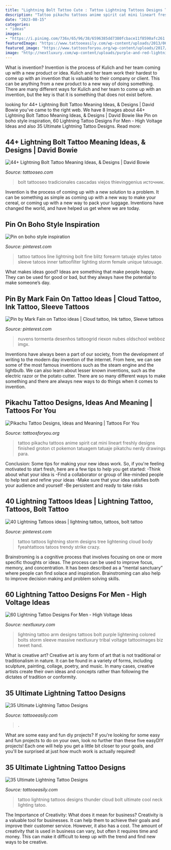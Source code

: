 ```yaml
---
title: "Lightning Bolt Tattoo Cute : Tattoo Lightning Tattoos Designs Thunder Cloud Bolt Ultimate Cool Neck Lighting Tatoo"
description: "Tattoo pikachu tattoos anime spirit cat mini lineart freshly designs finished groton ct pokemon tatuagem tatuaje pikatchu nerdy drawings para"
date: "2023-08-15"
categories:
- "ideas"
images:
- "https://i.pinimg.com/736x/65/96/38/6596385dd7380fcbace11f8590afc261.jpg"
featuredImage: "https://www.tattooeasily.com/wp-content/uploads/2013/06/143.jpg"
featured_image: "https://www.tattoosforyou.org/wp-content/uploads/2017/07/Pikachu-Tattoo-Photos.jpg"
image: "http://nextluxury.com/wp-content/uploads/purple-and-red-lightning-bolts-tattoos-for-men.jpg"
---
```



What is invention?
Invention is the process of Kulich and her team coming up with a new product or idea. Kulich and her team work their hardest to come up with an invention that is valuable to their company or client. This can be anything from a new product to a new way of doing something. There are many different ways for Kulich and her team to come up with an invention, but the key is that it is something that does not exist before.

	

		
looking for 44+ Lightning Bolt Tattoo Meaning Ideas, &amp; Designs | David Bowie you've came to the right web. We have 8 Images about 44+ Lightning Bolt Tattoo Meaning Ideas, &amp; Designs | David Bowie like Pin on boho style inspiration, 60 Lightning Tattoo Designs For Men - High Voltage Ideas and also 35 Ultimate Lightning Tattoo Designs. Read more:
		
    
## 44+ Lightning Bolt Tattoo Meaning Ideas, &amp; Designs | David Bowie

<img loading=lazy src="https://www.tattooseo.com/wp-content/uploads/2017/03/Lightning-Bolt-Tattoo-Meaning-16.jpg" onerror="this.onerror=null;this.src='https://tse3.mm.bing.net/th?id=OIP.6C-T0iZznnLf-pWFdyWWeQAAAA&amp;pid=15.1';" alt="44+ Lightning Bolt Tattoo Meaning Ideas, &amp; Designs | David Bowie">

_Source: tattooseo.com_

>bolt tattooseo tradicionales cascadas viejos thievinggenius источник. 

	

Invention is the process of coming up with a new solution to a problem. It can be something as simple as coming up with a new way to make your cereal, or coming up with a new way to pack your luggage. Inventions have changed the world, and have helped us get where we are today.

    
## Pin On Boho Style Inspiration

<img loading=lazy src="https://i.pinimg.com/736x/65/96/38/6596385dd7380fcbace11f8590afc261.jpg" onerror="this.onerror=null;this.src='https://tse4.mm.bing.net/th?id=OIP.tpIkdMlZth53ykzljiuTJwHaJ3&amp;pid=15.1';" alt="Pin on boho style inspiration">

_Source: pinterest.com_

>tattoo tattoos line lightning bolt fine blitz forearm tatuaje styles tatoo sleeve tatoos inner tattoofilter lighting storm female unique tatouage. 

	

What makes ideas good?
Ideas are something that make people happy. They can be used for good or bad, but they always have the potential to make someone’s day.

    
## Pin By Mark Fain On Tattoo Ideas | Cloud Tattoo, Ink Tattoo, Sleeve Tattoos

<img loading=lazy src="https://i.pinimg.com/originals/75/5b/5a/755b5a378e0ff0ea0beec0ed9922be61.jpg" onerror="this.onerror=null;this.src='https://tse2.mm.bing.net/th?id=OIP.a50ykSxibvbkUfIuqDcFVwHaJQ&amp;pid=15.1';" alt="Pin by Mark Fain on Tattoo ideas | Cloud tattoo, Ink tattoo, Sleeve tattoos">

_Source: pinterest.com_

>nuvens tormenta desenhos tattoogrid riexon nubes oldschool webboz imgx. 

	

Inventions have always been a part of our society, from the development of writing to the modern day invention of the internet. From here, we can see some of the most famous inventions such as the steam engine and the lightbulb. We can also learn about lesser known inventions, such as the electric razor or the potato cutter. There are so many different ways to make something and there are always new ways to do things when it comes to invention.

    
## Pikachu Tattoo Designs, Ideas And Meaning | Tattoos For You

<img loading=lazy src="https://www.tattoosforyou.org/wp-content/uploads/2017/07/Pikachu-Tattoo-Photos.jpg" onerror="this.onerror=null;this.src='https://tse1.mm.bing.net/th?id=OIP.soKUvuyztSB-7LeZUz934AHaJm&amp;pid=15.1';" alt="Pikachu Tattoo Designs, Ideas and Meaning | Tattoos For You">

_Source: tattoosforyou.org_

>tattoo pikachu tattoos anime spirit cat mini lineart freshly designs finished groton ct pokemon tatuagem tatuaje pikatchu nerdy drawings para. 

	

Conclusion: Some tips for making your new ideas work.
So, if you're feeling motivated to start fresh, here are a few tips to help you get started: 
-Think about what your idea is 
-Find a collaborator or group of like-minded people to help test and refine your ideas 
-Make sure that your idea satisfies both your audience and yourself 
-Be persistent and ready to take risks

    
## 40 Lightning Tattoos Ideas | Lightning Tattoo, Tattoos, Bolt Tattoo

<img loading=lazy src="https://i.pinimg.com/236x/21/ba/21/21ba21e9bdc12558419655bbb7c173dc--lightening-tattoo-crazy-tattoos.jpg" onerror="this.onerror=null;this.src='https://tse3.mm.bing.net/th?id=OIP.TbN7YtK4DbVP_wdM-wCYkAHaQ4&amp;pid=15.1';" alt="40 Lightning Tattoos ideas | lightning tattoo, tattoos, bolt tattoo">

_Source: pinterest.com_

>tattoo tattoos lightning storm designs tree lightening cloud body fyeahtattoos tatoos trendy strike crazy. 

	

Brainstroming is a cognitive process that involves focusing on one or more specific thoughts or ideas. The process can be used to improve focus, memory, and concentration. It has been described as a “mental sanctuary” where people can find solace and inspiration. Brainstroming can also help to improve decision making and problem solving skills.

    
## 60 Lightning Tattoo Designs For Men - High Voltage Ideas

<img loading=lazy src="http://nextluxury.com/wp-content/uploads/purple-and-red-lightning-bolts-tattoos-for-men.jpg" onerror="this.onerror=null;this.src='https://tse4.mm.bing.net/th?id=OIP.pT30gqQahYlfNjywUVyR4AHaGl&amp;pid=15.1';" alt="60 Lightning Tattoo Designs For Men - High Voltage Ideas">

_Source: nextluxury.com_

>lightning tattoo arm designs tattoos bolt purple lightening colored bolts storm sleeve massive nextluxury tribal voltage tattooimages biz tweet hand. 

	

What is creative art?
Creative art is any form of art that is not traditional or traditionalism in nature. It can be found in a variety of forms, including sculpture, painting, collage, poetry, and music. In many cases, creative artists create their own ideas and concepts rather than following the dictates of tradition or conformity.

    
## 35 Ultimate Lightning Tattoo Designs

<img loading=lazy src="https://www.tattooeasily.com/wp-content/uploads/2013/06/143.jpg" onerror="this.onerror=null;this.src='https://tse3.mm.bing.net/th?id=OIP.jVT8htW_RI46AQagEoTrngHaNK&amp;pid=15.1';" alt="35 Ultimate Lightning Tattoo Designs">

_Source: tattooeasily.com_

>. 

	

What are some easy and fun diy projects?
If you're looking for some easy and fun projects to do on your own, look no further than these five easyDIY projects! Each one will help you get a little bit closer to your goals, and you'll be surprised at just how much work is actually required!

    
## 35 Ultimate Lightning Tattoo Designs

<img loading=lazy src="http://www.tattooeasily.com/wp-content/uploads/2013/06/36.jpg" onerror="this.onerror=null;this.src='https://tse2.mm.bing.net/th?id=OIP.cweKWD0QoySF1VVAW46z6wHaJ3&amp;pid=15.1';" alt="35 Ultimate Lightning Tattoo Designs">

_Source: tattooeasily.com_

>tattoo lightning tattoos designs thunder cloud bolt ultimate cool neck lighting tatoo. 

	

The Importance of Creativity: What does it mean for business?
Creativity is a valuable tool for businesses. It can help them to achieve their goals and improve their customer service. However, it also has a cost. The amount of creativity that is used in business can vary, but often it requires time and money. This can make it difficult to keep up with the trend and find new ways to be creative.

